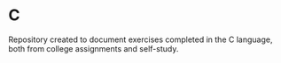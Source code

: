 # C
Repository created to document exercises completed in the C language, both from college assignments and self-study.
